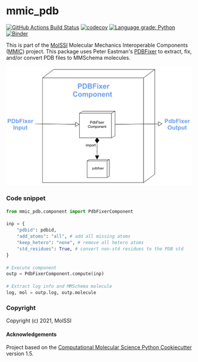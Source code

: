 mmic_pdb
==============================
[//]: # (Badges)
[![GitHub Actions Build Status](https://github.com/MolSSI/mmic_pdb/workflows/CI/badge.svg)](https://github.com/MolSSI/mmic_pdb/actions?query=workflow%3ACI)
[![codecov](https://codecov.io/gh/MolSSI/mmic_pdb/branch/main/graph/badge.svg)](https://codecov.io/gh/MolSSI/mmic_pdb/branch/main)
[![Language grade: Python](https://img.shields.io/lgtm/grade/python/g/MolSSI/mmic_pdb.svg?logo=lgtm&logoWidth=18)](https://lgtm.com/projects/g/MolSSI/mmic_pdb/context:python)
[![Binder](https://binder.pangeo.io/badge_logo.svg)](https://notebooks.gesis.org/binder/v2/gh/MolSSI/mmic_pdb/3530cb20cd9fc6dc9ed3281ca36110453b070968?filepath=mmic_pdb.ipynb)

This is part of the [MolSSI](http://molssi.org) Molecular Mechanics Interoperable Components ([MMIC](https://github.com/MolSSI/mmic)) project. This package uses Peter Eastman's [PDBFixer](https://github.com/openmm/pdbfixer) to extract, fix, and/or convert PDB files to MMSchema molecules. 

![image](mmic_pdb/data/imgs/component.png)

### Code snippet

```python
from mmic_pdb.component import PdbFixerComponent

inp = {
    "pdbid": pdbid,
    "add_atoms": "all", # add all missing atoms
    "keep_hetero": "none", # remove all hetero atoms
    "std_residues": True, # convert non-std residues to the PDB std
}

# Execute component
outp = PdbFixerComponent.compute(inp)

# Extract log info and MMSchema molecule
log, mol = outp.log, outp.molecule
```

### Copyright

Copyright (c) 2021, MolSSI


#### Acknowledgements
 
Project based on the 
[Computational Molecular Science Python Cookiecutter](https://github.com/molssi/cookiecutter-cms) version 1.5.
